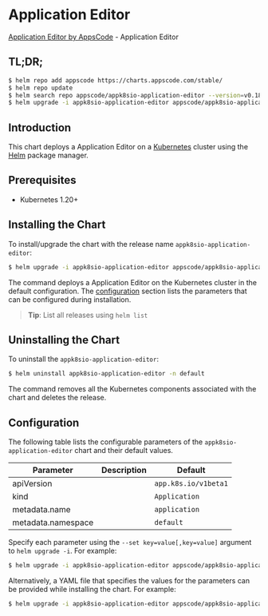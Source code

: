 # Application Editor

[Application Editor by AppsCode](https://appscode.com) - Application Editor

## TL;DR;

```bash
$ helm repo add appscode https://charts.appscode.com/stable/
$ helm repo update
$ helm search repo appscode/appk8sio-application-editor --version=v0.18.0
$ helm upgrade -i appk8sio-application-editor appscode/appk8sio-application-editor -n default --create-namespace --version=v0.18.0
```

## Introduction

This chart deploys a Application Editor on a [Kubernetes](http://kubernetes.io) cluster using the [Helm](https://helm.sh) package manager.

## Prerequisites

- Kubernetes 1.20+

## Installing the Chart

To install/upgrade the chart with the release name `appk8sio-application-editor`:

```bash
$ helm upgrade -i appk8sio-application-editor appscode/appk8sio-application-editor -n default --create-namespace --version=v0.18.0
```

The command deploys a Application Editor on the Kubernetes cluster in the default configuration. The [configuration](#configuration) section lists the parameters that can be configured during installation.

> **Tip**: List all releases using `helm list`

## Uninstalling the Chart

To uninstall the `appk8sio-application-editor`:

```bash
$ helm uninstall appk8sio-application-editor -n default
```

The command removes all the Kubernetes components associated with the chart and deletes the release.

## Configuration

The following table lists the configurable parameters of the `appk8sio-application-editor` chart and their default values.

|     Parameter      | Description |             Default             |
|--------------------|-------------|---------------------------------|
| apiVersion         |             | <code>app.k8s.io/v1beta1</code> |
| kind               |             | <code>Application</code>        |
| metadata.name      |             | <code>application</code>        |
| metadata.namespace |             | <code>default</code>            |


Specify each parameter using the `--set key=value[,key=value]` argument to `helm upgrade -i`. For example:

```bash
$ helm upgrade -i appk8sio-application-editor appscode/appk8sio-application-editor -n default --create-namespace --version=v0.18.0 --set apiVersion=app.k8s.io/v1beta1
```

Alternatively, a YAML file that specifies the values for the parameters can be provided while
installing the chart. For example:

```bash
$ helm upgrade -i appk8sio-application-editor appscode/appk8sio-application-editor -n default --create-namespace --version=v0.18.0 --values values.yaml
```

